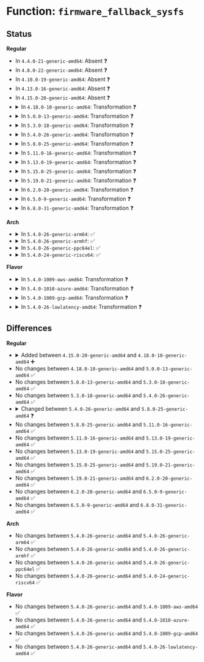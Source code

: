 # Function: <code>firmware_fallback_sysfs</code>

## Status
<b>Regular</b>
<ul>
<li>
In <code>4.4.0-21-generic-amd64</code>: Absent ❓
</li>
<li>
In <code>4.8.0-22-generic-amd64</code>: Absent ❓
</li>
<li>
In <code>4.10.0-19-generic-amd64</code>: Absent ❓
</li>
<li>
In <code>4.13.0-16-generic-amd64</code>: Absent ❓
</li>
<li>
In <code>4.15.0-20-generic-amd64</code>: Absent ❓
</li>
<li>
<details>
<summary>In <code>4.18.0-10-generic-amd64</code>: Transformation ❓</summary>

```c
int firmware_fallback_sysfs(struct firmware * fw, const char * name, struct device * device, enum fw_opt opt_flags, int ret)
```

```json
{
  "name": "firmware_fallback_sysfs",
  "collision_type": "Unique Global",
  "inline_type": "No",
  "funcs": [
    {
      "addr": 0,
      "name": "firmware_fallback_sysfs",
      "external": true,
      "loc": "drivers/base/firmware_loader/fallback.c:685",
      "file": "drivers/base/firmware_loader/fallback.c",
      "inline": "seen, unknown",
      "caller_inline": [],
      "caller_func": [
        "drivers/base/firmware_loader/main.c:_request_firmware"
      ]
    }
  ],
  "symbols": [
    {
      "addr": 18446744071585775156,
      "name": "firmware_fallback_sysfs.cold.9",
      "section": ".text",
      "bind": "STB_LOCAL",
      "size": 32
    },
    {
      "addr": 18446744071585774064,
      "name": "firmware_fallback_sysfs",
      "section": ".text",
      "bind": "STB_GLOBAL",
      "size": 1092
    }
  ]
}
```
</details>
</li>
<li>
<details>
<summary>In <code>5.0.0-13-generic-amd64</code>: Transformation ❓</summary>

```c
int firmware_fallback_sysfs(struct firmware * fw, const char * name, struct device * device, enum fw_opt opt_flags, int ret)
```

```json
{
  "name": "firmware_fallback_sysfs",
  "collision_type": "Unique Global",
  "inline_type": "No",
  "funcs": [
    {
      "addr": 0,
      "name": "firmware_fallback_sysfs",
      "external": true,
      "loc": "drivers/base/firmware_loader/fallback.c:687",
      "file": "drivers/base/firmware_loader/fallback.c",
      "inline": "seen, unknown",
      "caller_inline": [],
      "caller_func": [
        "drivers/base/firmware_loader/main.c:_request_firmware"
      ]
    }
  ],
  "symbols": [
    {
      "addr": 18446744071585908421,
      "name": "firmware_fallback_sysfs.cold.9",
      "section": ".text",
      "bind": "STB_LOCAL",
      "size": 35
    },
    {
      "addr": 18446744071585907312,
      "name": "firmware_fallback_sysfs",
      "section": ".text",
      "bind": "STB_GLOBAL",
      "size": 1109
    }
  ]
}
```
</details>
</li>
<li>
<details>
<summary>In <code>5.3.0-18-generic-amd64</code>: Transformation ❓</summary>

```c
int firmware_fallback_sysfs(struct firmware * fw, const char * name, struct device * device, enum fw_opt opt_flags, int ret)
```

```json
{
  "name": "firmware_fallback_sysfs",
  "collision_type": "Unique Global",
  "inline_type": "No",
  "funcs": [
    {
      "addr": 0,
      "name": "firmware_fallback_sysfs",
      "external": true,
      "loc": "drivers/base/firmware_loader/fallback.c:640",
      "file": "drivers/base/firmware_loader/fallback.c",
      "inline": "seen, unknown",
      "caller_inline": [],
      "caller_func": [
        "drivers/base/firmware_loader/main.c:_request_firmware"
      ]
    }
  ],
  "symbols": [
    {
      "addr": 18446744071586147613,
      "name": "firmware_fallback_sysfs.cold",
      "section": ".text",
      "bind": "STB_LOCAL",
      "size": 121
    },
    {
      "addr": 18446744071586146512,
      "name": "firmware_fallback_sysfs",
      "section": ".text",
      "bind": "STB_GLOBAL",
      "size": 986
    }
  ]
}
```
</details>
</li>
<li>
<details>
<summary>In <code>5.4.0-26-generic-amd64</code>: Transformation ❓</summary>

```c
int firmware_fallback_sysfs(struct firmware * fw, const char * name, struct device * device, enum fw_opt opt_flags, int ret)
```

```json
{
  "name": "firmware_fallback_sysfs",
  "collision_type": "Unique Global",
  "inline_type": "No",
  "funcs": [
    {
      "addr": 0,
      "name": "firmware_fallback_sysfs",
      "external": true,
      "loc": "drivers/base/firmware_loader/fallback.c:640",
      "file": "drivers/base/firmware_loader/fallback.c",
      "inline": "seen, unknown",
      "caller_inline": [],
      "caller_func": [
        "drivers/base/firmware_loader/main.c:_request_firmware"
      ]
    }
  ],
  "symbols": [
    {
      "addr": 18446744071586296111,
      "name": "firmware_fallback_sysfs.cold",
      "section": ".text",
      "bind": "STB_LOCAL",
      "size": 124
    },
    {
      "addr": 18446744071586294992,
      "name": "firmware_fallback_sysfs",
      "section": ".text",
      "bind": "STB_GLOBAL",
      "size": 1004
    }
  ]
}
```
</details>
</li>
<li>
<details>
<summary>In <code>5.8.0-25-generic-amd64</code>: Transformation ❓</summary>

```c
int firmware_fallback_sysfs(struct firmware * fw, const char * name, struct device * device, u32 opt_flags, int ret)
```

```json
{
  "name": "firmware_fallback_sysfs",
  "collision_type": "Unique Global",
  "inline_type": "No",
  "funcs": [
    {
      "addr": 0,
      "name": "firmware_fallback_sysfs",
      "external": true,
      "loc": "drivers/base/firmware_loader/fallback.c:644",
      "file": "drivers/base/firmware_loader/fallback.c",
      "inline": "seen, unknown",
      "caller_inline": [],
      "caller_func": [
        "drivers/base/firmware_loader/main.c:_request_firmware"
      ]
    }
  ],
  "symbols": [
    {
      "addr": 18446744071587066182,
      "name": "firmware_fallback_sysfs.cold",
      "section": ".text",
      "bind": "STB_LOCAL",
      "size": 49
    },
    {
      "addr": 18446744071587065840,
      "name": "firmware_fallback_sysfs",
      "section": ".text",
      "bind": "STB_GLOBAL",
      "size": 173
    }
  ]
}
```
</details>
</li>
<li>
<details>
<summary>In <code>5.11.0-16-generic-amd64</code>: Transformation ❓</summary>

```c
int firmware_fallback_sysfs(struct firmware * fw, const char * name, struct device * device, u32 opt_flags, int ret)
```

```json
{
  "name": "firmware_fallback_sysfs",
  "collision_type": "Unique Global",
  "inline_type": "No",
  "funcs": [
    {
      "addr": 0,
      "name": "firmware_fallback_sysfs",
      "external": true,
      "loc": "drivers/base/firmware_loader/fallback.c:643",
      "file": "drivers/base/firmware_loader/fallback.c",
      "inline": "seen, unknown",
      "caller_inline": [],
      "caller_func": [
        "drivers/base/firmware_loader/main.c:_request_firmware"
      ]
    }
  ],
  "symbols": [
    {
      "addr": 18446744071591490201,
      "name": "firmware_fallback_sysfs.cold",
      "section": ".text",
      "bind": "STB_LOCAL",
      "size": 49
    },
    {
      "addr": 18446744071587150368,
      "name": "firmware_fallback_sysfs",
      "section": ".text",
      "bind": "STB_GLOBAL",
      "size": 178
    }
  ]
}
```
</details>
</li>
<li>
<details>
<summary>In <code>5.13.0-19-generic-amd64</code>: Transformation ❓</summary>

```c
int firmware_fallback_sysfs(struct firmware * fw, const char * name, struct device * device, u32 opt_flags, int ret)
```

```json
{
  "name": "firmware_fallback_sysfs",
  "collision_type": "Unique Global",
  "inline_type": "No",
  "funcs": [
    {
      "addr": 0,
      "name": "firmware_fallback_sysfs",
      "external": true,
      "loc": "drivers/base/firmware_loader/fallback.c:645",
      "file": "drivers/base/firmware_loader/fallback.c",
      "inline": "seen, unknown",
      "caller_inline": [],
      "caller_func": [
        "drivers/base/firmware_loader/main.c:_request_firmware"
      ]
    }
  ],
  "symbols": [
    {
      "addr": 18446744071591433202,
      "name": "firmware_fallback_sysfs.cold",
      "section": ".text",
      "bind": "STB_LOCAL",
      "size": 49
    },
    {
      "addr": 18446744071587037696,
      "name": "firmware_fallback_sysfs",
      "section": ".text",
      "bind": "STB_GLOBAL",
      "size": 178
    }
  ]
}
```
</details>
</li>
<li>
<details>
<summary>In <code>5.15.0-25-generic-amd64</code>: Transformation ❓</summary>

```c
int firmware_fallback_sysfs(struct firmware * fw, const char * name, struct device * device, u32 opt_flags, int ret)
```

```json
{
  "name": "firmware_fallback_sysfs",
  "collision_type": "Unique Global",
  "inline_type": "No",
  "funcs": [
    {
      "addr": 0,
      "name": "firmware_fallback_sysfs",
      "external": true,
      "loc": "drivers/base/firmware_loader/fallback.c:645",
      "file": "drivers/base/firmware_loader/fallback.c",
      "inline": "seen, unknown",
      "caller_inline": [],
      "caller_func": [
        "drivers/base/firmware_loader/main.c:_request_firmware"
      ]
    }
  ],
  "symbols": [
    {
      "addr": 18446744071592494029,
      "name": "firmware_fallback_sysfs.cold",
      "section": ".text",
      "bind": "STB_LOCAL",
      "size": 70
    },
    {
      "addr": 18446744071587605040,
      "name": "firmware_fallback_sysfs",
      "section": ".text",
      "bind": "STB_GLOBAL",
      "size": 190
    }
  ]
}
```
</details>
</li>
<li>
<details>
<summary>In <code>5.19.0-21-generic-amd64</code>: Transformation ❓</summary>

```c
int firmware_fallback_sysfs(struct firmware * fw, const char * name, struct device * device, u32 opt_flags, int ret)
```

```json
{
  "name": "firmware_fallback_sysfs",
  "collision_type": "Unique Global",
  "inline_type": "No",
  "funcs": [
    {
      "addr": 0,
      "name": "firmware_fallback_sysfs",
      "external": true,
      "loc": "drivers/base/firmware_loader/fallback.c:220",
      "file": "drivers/base/firmware_loader/fallback.c",
      "inline": "seen, unknown",
      "caller_inline": [],
      "caller_func": [
        "drivers/base/firmware_loader/main.c:_request_firmware"
      ]
    }
  ],
  "symbols": [
    {
      "addr": 18446744071594364073,
      "name": "firmware_fallback_sysfs.cold",
      "section": ".text",
      "bind": "STB_LOCAL",
      "size": 95
    },
    {
      "addr": 18446744071588941168,
      "name": "firmware_fallback_sysfs",
      "section": ".text",
      "bind": "STB_GLOBAL",
      "size": 394
    }
  ]
}
```
</details>
</li>
<li>
<details>
<summary>In <code>6.2.0-20-generic-amd64</code>: Transformation ❓</summary>

```c
int firmware_fallback_sysfs(struct firmware * fw, const char * name, struct device * device, u32 opt_flags, int ret)
```

```json
{
  "name": "firmware_fallback_sysfs",
  "collision_type": "Unique Global",
  "inline_type": "No",
  "funcs": [
    {
      "addr": 0,
      "name": "firmware_fallback_sysfs",
      "external": true,
      "loc": "drivers/base/firmware_loader/fallback.c:220",
      "file": "drivers/base/firmware_loader/fallback.c",
      "inline": "seen, unknown",
      "caller_inline": [],
      "caller_func": [
        "drivers/base/firmware_loader/main.c:_request_firmware"
      ]
    }
  ],
  "symbols": [
    {
      "addr": 18446744071596247953,
      "name": "firmware_fallback_sysfs.cold",
      "section": ".text",
      "bind": "STB_LOCAL",
      "size": 21
    },
    {
      "addr": 18446744071590455824,
      "name": "firmware_fallback_sysfs",
      "section": ".text",
      "bind": "STB_GLOBAL",
      "size": 473
    }
  ]
}
```
</details>
</li>
<li>
<details>
<summary>In <code>6.5.0-9-generic-amd64</code>: Transformation ❓</summary>

```c
int firmware_fallback_sysfs(struct firmware * fw, const char * name, struct device * device, u32 opt_flags, int ret)
```

```json
{
  "name": "firmware_fallback_sysfs",
  "collision_type": "Unique Global",
  "inline_type": "No",
  "funcs": [
    {
      "addr": 0,
      "name": "firmware_fallback_sysfs",
      "external": true,
      "loc": "drivers/base/firmware_loader/fallback.c:220",
      "file": "drivers/base/firmware_loader/fallback.c",
      "inline": "seen, unknown",
      "caller_inline": [],
      "caller_func": [
        "drivers/base/firmware_loader/main.c:_request_firmware"
      ]
    }
  ],
  "symbols": [
    {
      "addr": 18446744071596776264,
      "name": "firmware_fallback_sysfs.cold",
      "section": ".text",
      "bind": "STB_LOCAL",
      "size": 21
    },
    {
      "addr": 18446744071590776064,
      "name": "firmware_fallback_sysfs",
      "section": ".text",
      "bind": "STB_GLOBAL",
      "size": 473
    }
  ]
}
```
</details>
</li>
<li>
<details>
<summary>In <code>6.8.0-31-generic-amd64</code>: Transformation ❓</summary>

```c
int firmware_fallback_sysfs(struct firmware * fw, const char * name, struct device * device, u32 opt_flags, int ret)
```

```json
{
  "name": "firmware_fallback_sysfs",
  "collision_type": "Unique Global",
  "inline_type": "No",
  "funcs": [
    {
      "addr": 0,
      "name": "firmware_fallback_sysfs",
      "external": true,
      "loc": "drivers/base/firmware_loader/fallback.c:224",
      "file": "drivers/base/firmware_loader/fallback.c",
      "inline": "seen, unknown",
      "caller_inline": [],
      "caller_func": [
        "drivers/base/firmware_loader/main.c:_request_firmware"
      ]
    }
  ],
  "symbols": [
    {
      "addr": 18446744071597685301,
      "name": "firmware_fallback_sysfs.cold",
      "section": ".text",
      "bind": "STB_LOCAL",
      "size": 21
    },
    {
      "addr": 18446744071591118736,
      "name": "firmware_fallback_sysfs",
      "section": ".text",
      "bind": "STB_GLOBAL",
      "size": 473
    }
  ]
}
```
</details>
</li>
</ul>
<b>Arch</b>
<ul>
<li>
<details>
<summary>In <code>5.4.0-26-generic-arm64</code>: ✅</summary>

```c
int firmware_fallback_sysfs(struct firmware * fw, const char * name, struct device * device, enum fw_opt opt_flags, int ret)
```

```json
{
  "name": "firmware_fallback_sysfs",
  "collision_type": "Unique Global",
  "inline_type": "No",
  "funcs": [
    {
      "addr": 18446603336499127712,
      "name": "firmware_fallback_sysfs",
      "external": true,
      "loc": "drivers/base/firmware_loader/fallback.c:640",
      "file": "drivers/base/firmware_loader/fallback.c",
      "inline": "seen, unknown",
      "caller_inline": [],
      "caller_func": [
        "drivers/base/firmware_loader/main.c:_request_firmware"
      ]
    }
  ],
  "symbols": [
    {
      "addr": 18446603336499127712,
      "name": "firmware_fallback_sysfs",
      "section": ".text",
      "bind": "STB_GLOBAL",
      "size": 1084
    }
  ]
}
```
</details>
</li>
<li>
<details>
<summary>In <code>5.4.0-26-generic-armhf</code>: ✅</summary>

```c
int firmware_fallback_sysfs(struct firmware * fw, const char * name, struct device * device, enum fw_opt opt_flags, int ret)
```

```json
{
  "name": "firmware_fallback_sysfs",
  "collision_type": "Unique Global",
  "inline_type": "No",
  "funcs": [
    {
      "addr": 3231675404,
      "name": "firmware_fallback_sysfs",
      "external": true,
      "loc": "drivers/base/firmware_loader/fallback.c:640",
      "file": "drivers/base/firmware_loader/fallback.c",
      "inline": "seen, unknown",
      "caller_inline": [],
      "caller_func": [
        "drivers/base/firmware_loader/main.c:_request_firmware"
      ]
    }
  ],
  "symbols": [
    {
      "addr": 3231675404,
      "name": "firmware_fallback_sysfs",
      "section": ".text",
      "bind": "STB_GLOBAL",
      "size": 1088
    }
  ]
}
```
</details>
</li>
<li>
<details>
<summary>In <code>5.4.0-26-generic-ppc64el</code>: ✅</summary>

```c
int firmware_fallback_sysfs(struct firmware * fw, const char * name, struct device * device, enum fw_opt opt_flags, int ret)
```

```json
{
  "name": "firmware_fallback_sysfs",
  "collision_type": "Unique Global",
  "inline_type": "No",
  "funcs": [
    {
      "addr": 13835058055292318896,
      "name": "firmware_fallback_sysfs",
      "external": true,
      "loc": "drivers/base/firmware_loader/fallback.c:640",
      "file": "drivers/base/firmware_loader/fallback.c",
      "inline": "seen, unknown",
      "caller_inline": [],
      "caller_func": [
        "drivers/base/firmware_loader/main.c:_request_firmware"
      ]
    }
  ],
  "symbols": [
    {
      "addr": 13835058055292318896,
      "name": "firmware_fallback_sysfs",
      "section": ".text",
      "bind": "STB_GLOBAL",
      "size": 472
    }
  ]
}
```
</details>
</li>
<li>
<details>
<summary>In <code>5.4.0-24-generic-riscv64</code>: ✅</summary>

```c
int firmware_fallback_sysfs(struct firmware * fw, const char * name, struct device * device, enum fw_opt opt_flags, int ret)
```

```json
{
  "name": "firmware_fallback_sysfs",
  "collision_type": "Unique Global",
  "inline_type": "No",
  "funcs": [
    {
      "addr": 18446743936276442156,
      "name": "firmware_fallback_sysfs",
      "external": true,
      "loc": "drivers/base/firmware_loader/fallback.c:640",
      "file": "drivers/base/firmware_loader/fallback.c",
      "inline": "seen, unknown",
      "caller_inline": [],
      "caller_func": [
        "drivers/base/firmware_loader/main.c:_request_firmware"
      ]
    }
  ],
  "symbols": [
    {
      "addr": 18446743936276442156,
      "name": "firmware_fallback_sysfs",
      "section": ".text",
      "bind": "STB_GLOBAL",
      "size": 1046
    }
  ]
}
```
</details>
</li>
</ul>
<b>Flavor</b>
<ul>
<li>
<details>
<summary>In <code>5.4.0-1009-aws-amd64</code>: Transformation ❓</summary>

```c
int firmware_fallback_sysfs(struct firmware * fw, const char * name, struct device * device, enum fw_opt opt_flags, int ret)
```

```json
{
  "name": "firmware_fallback_sysfs",
  "collision_type": "Unique Global",
  "inline_type": "No",
  "funcs": [
    {
      "addr": 0,
      "name": "firmware_fallback_sysfs",
      "external": true,
      "loc": "drivers/base/firmware_loader/fallback.c:640",
      "file": "drivers/base/firmware_loader/fallback.c",
      "inline": "seen, unknown",
      "caller_inline": [],
      "caller_func": [
        "drivers/base/firmware_loader/main.c:_request_firmware"
      ]
    }
  ],
  "symbols": [
    {
      "addr": 18446744071586059359,
      "name": "firmware_fallback_sysfs.cold",
      "section": ".text",
      "bind": "STB_LOCAL",
      "size": 124
    },
    {
      "addr": 18446744071586058240,
      "name": "firmware_fallback_sysfs",
      "section": ".text",
      "bind": "STB_GLOBAL",
      "size": 1004
    }
  ]
}
```
</details>
</li>
<li>
<details>
<summary>In <code>5.4.0-1010-azure-amd64</code>: Transformation ❓</summary>

```c
int firmware_fallback_sysfs(struct firmware * fw, const char * name, struct device * device, enum fw_opt opt_flags, int ret)
```

```json
{
  "name": "firmware_fallback_sysfs",
  "collision_type": "Unique Global",
  "inline_type": "No",
  "funcs": [
    {
      "addr": 0,
      "name": "firmware_fallback_sysfs",
      "external": true,
      "loc": "drivers/base/firmware_loader/fallback.c:640",
      "file": "drivers/base/firmware_loader/fallback.c",
      "inline": "seen, unknown",
      "caller_inline": [],
      "caller_func": [
        "drivers/base/firmware_loader/main.c:_request_firmware"
      ]
    }
  ],
  "symbols": [
    {
      "addr": 18446744071585905311,
      "name": "firmware_fallback_sysfs.cold",
      "section": ".text",
      "bind": "STB_LOCAL",
      "size": 124
    },
    {
      "addr": 18446744071585904192,
      "name": "firmware_fallback_sysfs",
      "section": ".text",
      "bind": "STB_GLOBAL",
      "size": 1004
    }
  ]
}
```
</details>
</li>
<li>
<details>
<summary>In <code>5.4.0-1009-gcp-amd64</code>: Transformation ❓</summary>

```c
int firmware_fallback_sysfs(struct firmware * fw, const char * name, struct device * device, enum fw_opt opt_flags, int ret)
```

```json
{
  "name": "firmware_fallback_sysfs",
  "collision_type": "Unique Global",
  "inline_type": "No",
  "funcs": [
    {
      "addr": 0,
      "name": "firmware_fallback_sysfs",
      "external": true,
      "loc": "drivers/base/firmware_loader/fallback.c:640",
      "file": "drivers/base/firmware_loader/fallback.c",
      "inline": "seen, unknown",
      "caller_inline": [],
      "caller_func": [
        "drivers/base/firmware_loader/main.c:_request_firmware"
      ]
    }
  ],
  "symbols": [
    {
      "addr": 18446744071586245423,
      "name": "firmware_fallback_sysfs.cold",
      "section": ".text",
      "bind": "STB_LOCAL",
      "size": 124
    },
    {
      "addr": 18446744071586244304,
      "name": "firmware_fallback_sysfs",
      "section": ".text",
      "bind": "STB_GLOBAL",
      "size": 1004
    }
  ]
}
```
</details>
</li>
<li>
<details>
<summary>In <code>5.4.0-26-lowlatency-amd64</code>: Transformation ❓</summary>

```c
int firmware_fallback_sysfs(struct firmware * fw, const char * name, struct device * device, enum fw_opt opt_flags, int ret)
```

```json
{
  "name": "firmware_fallback_sysfs",
  "collision_type": "Unique Global",
  "inline_type": "No",
  "funcs": [
    {
      "addr": 0,
      "name": "firmware_fallback_sysfs",
      "external": true,
      "loc": "drivers/base/firmware_loader/fallback.c:640",
      "file": "drivers/base/firmware_loader/fallback.c",
      "inline": "seen, unknown",
      "caller_inline": [],
      "caller_func": [
        "drivers/base/firmware_loader/main.c:_request_firmware"
      ]
    }
  ],
  "symbols": [
    {
      "addr": 18446744071586355023,
      "name": "firmware_fallback_sysfs.cold",
      "section": ".text",
      "bind": "STB_LOCAL",
      "size": 124
    },
    {
      "addr": 18446744071586353904,
      "name": "firmware_fallback_sysfs",
      "section": ".text",
      "bind": "STB_GLOBAL",
      "size": 1004
    }
  ]
}
```
</details>
</li>
</ul>

## Differences
<b>Regular</b>
<ul>
<li>
<details>
<summary>Added between <code>4.15.0-20-generic-amd64</code> and <code>4.18.0-10-generic-amd64</code> ➕</summary>

```c
int firmware_fallback_sysfs(struct firmware * fw, const char * name, struct device * device, enum fw_opt opt_flags, int ret)
```
</details>
</li>
<li>
No changes between <code>4.18.0-10-generic-amd64</code> and <code>5.0.0-13-generic-amd64</code> ✅
</li>
<li>
No changes between <code>5.0.0-13-generic-amd64</code> and <code>5.3.0-18-generic-amd64</code> ✅
</li>
<li>
No changes between <code>5.3.0-18-generic-amd64</code> and <code>5.4.0-26-generic-amd64</code> ✅
</li>
<li>
<details>
<summary>Changed between <code>5.4.0-26-generic-amd64</code> and <code>5.8.0-25-generic-amd64</code> ❓</summary>
<ul>
<li>
<b>Param type changed. </b>
<code>enum fw_opt opt_flags</code> ➡️ <code>u32 opt_flags</code>
</li>
</ul>
</details>
</li>
<li>
No changes between <code>5.8.0-25-generic-amd64</code> and <code>5.11.0-16-generic-amd64</code> ✅
</li>
<li>
No changes between <code>5.11.0-16-generic-amd64</code> and <code>5.13.0-19-generic-amd64</code> ✅
</li>
<li>
No changes between <code>5.13.0-19-generic-amd64</code> and <code>5.15.0-25-generic-amd64</code> ✅
</li>
<li>
No changes between <code>5.15.0-25-generic-amd64</code> and <code>5.19.0-21-generic-amd64</code> ✅
</li>
<li>
No changes between <code>5.19.0-21-generic-amd64</code> and <code>6.2.0-20-generic-amd64</code> ✅
</li>
<li>
No changes between <code>6.2.0-20-generic-amd64</code> and <code>6.5.0-9-generic-amd64</code> ✅
</li>
<li>
No changes between <code>6.5.0-9-generic-amd64</code> and <code>6.8.0-31-generic-amd64</code> ✅
</li>
</ul>
<b>Arch</b>
<ul>
<li>
No changes between <code>5.4.0-26-generic-amd64</code> and <code>5.4.0-26-generic-arm64</code> ✅
</li>
<li>
No changes between <code>5.4.0-26-generic-amd64</code> and <code>5.4.0-26-generic-armhf</code> ✅
</li>
<li>
No changes between <code>5.4.0-26-generic-amd64</code> and <code>5.4.0-26-generic-ppc64el</code> ✅
</li>
<li>
No changes between <code>5.4.0-26-generic-amd64</code> and <code>5.4.0-24-generic-riscv64</code> ✅
</li>
</ul>
<b>Flavor</b>
<ul>
<li>
No changes between <code>5.4.0-26-generic-amd64</code> and <code>5.4.0-1009-aws-amd64</code> ✅
</li>
<li>
No changes between <code>5.4.0-26-generic-amd64</code> and <code>5.4.0-1010-azure-amd64</code> ✅
</li>
<li>
No changes between <code>5.4.0-26-generic-amd64</code> and <code>5.4.0-1009-gcp-amd64</code> ✅
</li>
<li>
No changes between <code>5.4.0-26-generic-amd64</code> and <code>5.4.0-26-lowlatency-amd64</code> ✅
</li>
</ul>
